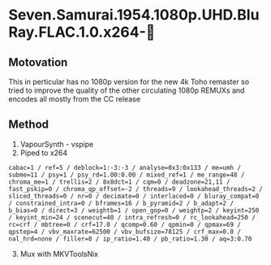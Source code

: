 # Seven.Samurai.1954.1080p.UHD.BluRay.FLAC.1.0.x264-💎

## Motovation

This in perticular has no 1080p version for the new 4k Toho remaster so tried to improve the quality of the other circulating 1080p REMUXs and encodes all mostly from the CC release

## Method

1. VapourSynth - vspipe
2. Piped to x264
```
cabac=1 / ref=5 / deblock=1:-3:-3 / analyse=0x3:0x133 / me=umh / subme=11 / psy=1 / psy_rd=1.00:0.00 / mixed_ref=1 / me_range=48 / chroma_me=1 / trellis=2 / 8x8dct=1 / cqm=0 / deadzone=21,11 / fast_pskip=0 / chroma_qp_offset=-2 / threads=9 / lookahead_threads=2 / sliced_threads=0 / nr=0 / decimate=0 / interlaced=0 / bluray_compat=0 / constrained_intra=0 / bframes=16 / b_pyramid=2 / b_adapt=2 / b_bias=0 / direct=3 / weightb=1 / open_gop=0 / weightp=2 / keyint=250 / keyint_min=24 / scenecut=40 / intra_refresh=0 / rc_lookahead=250 / rc=crf / mbtree=0 / crf=17.0 / qcomp=0.60 / qpmin=0 / qpmax=69 / qpstep=4 / vbv_maxrate=62500 / vbv_bufsize=78125 / crf_max=0.0 / nal_hrd=none / filler=0 / ip_ratio=1.40 / pb_ratio=1.30 / aq=3:0.70
```
3. Mux with MKVToolsNix
